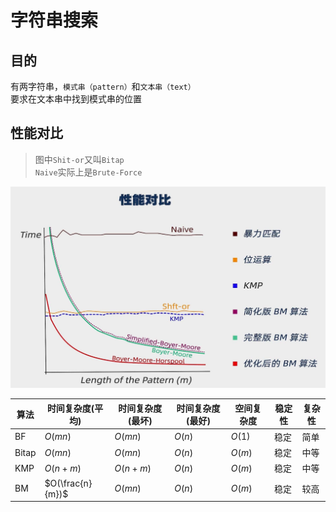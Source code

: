 ---
---

# 字符串搜索

## 目的

有两字符串，`模式串（pattern）`和`文本串（text）`  
要求在文本串中找到模式串的位置

## 性能对比

>图中`Shit-or`又叫`Bitap`  
>`Naive`实际上是`Brute-Force`

![字符串搜索性能对比](./.src/字符串搜索算法性能对比.jpg)

| 算法  | 时间复杂度(平均) | 时间复杂度(最坏) | 时间复杂度(最好) | 空间复杂度 | 稳定性 | 复杂性 |
| ----- | ---------------- | ---------------- | ---------------- | ---------- | ------ | ------ |
| BF    | $O(mn)$          | $O(mn)$          | $O(n)$           | $O(1)$     | 稳定   | 简单   |
| Bitap | $O(mn)$          | $O(mn)$          | $O(n)$           | $O(m)$     | 稳定   | 中等   |
| KMP   | $O(n+m)$         | $O(n+m)$         | $O(n)$           | $O(m)$     | 稳定   | 中等   |
| BM    | $O(\frac{n}{m})$ | $O(mn)$          | $O(n)$           | $O(m)$     | 稳定   | 较高   |
